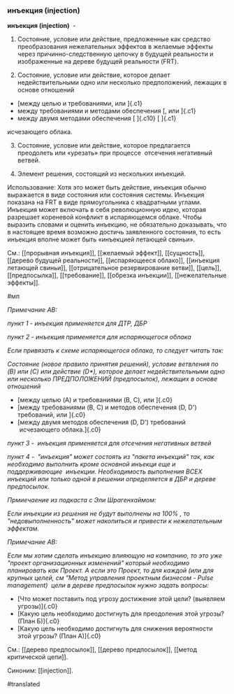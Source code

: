 ### инъекция (injection)

**инъекция (injection)**  -

1. Состояние, условие или действие, предложенные как средство преобразования нежелательных эффектов в желаемые эффекты через причинно-следственную цепочку в будущей реальности и изображенные на дереве будущей реальности (FRT).

2. Состояние, условие или действие, которое делает недействительными одно или несколько предположений, лежащих в основе отношений

-   [между целью и требованиями, или ]{.c1}
-   между требованиями и методами обеспечения [, или ]{.c1}
-   между двумя методами обеспечения [ ]{.c10} [ ]{.c1}

исчезающего облака.

3. Состояние, условие или действие, которое предлагается преодолеть или «урезать» при процессе  отсечения негативный ветвей.

4. Элемент решения, состоящий из нескольких инъекций.

Использование: Хотя это может быть действие, инъекция обычно выражается в виде состояния или состояния системы. Инъекция показана на FRT в виде прямоугольника с квадратными углами. Инъекция может включать в себя революционную идею, которая разрешает кореневой конфликт в испаряющемся облаке. Чтобы выразить словами и оценить инъекцию, не обязательно доказывать, что в настоящее время возможно достичь заявленного состояния, то есть инъекция вполне может быть «инъекцией летающей свиньи».

См.: [[прорывная инъекция]], [[желаемый эффект]], [[сущность]], [[дерево будущей реальности]], [[испаряющееся облако]], [[инъекция летающей свиньи]], [[отрицательное резервирование ветви]], [[цель]], [[предпосылка]], [[требование]], [[обрезка инъекции]], [[нежелательные эффекты]].

#мп

*Примечание АВ:*

*пункт 1 - инъекция применяется для ДТР, ДБР*

*пункт 2 - инъекция применяется для испаряющегося облака*

*Если привязать к схеме испаряющегося облака, то следует читать так:*

*Состояние (новое правило принятия решений), условие ветвления по (B) или (C) или действие (D\*), которое делает недействительными одно или несколько ПРЕДПОЛОЖЕНИЙ (предпосылок), лежащих в основе отношений*

-   [между целью (A) и требованиями (B, C), или ]{.c0}
-   [между требованиями (B, C) и методов обеспечения (D, D') требований, или ]{.c0}
-   [между двумя методов обеспечения (D, D') требований  исчезающего облака.]{.c0}

*пункт 3 -  инъекция применяется для отсечения негативных ветвей*

*пункт 4 -  "инъекция" может состоять из "пакета инъекций" так, как необходимо выполнить кроме основной инъекци еще и поддерживающие  инъекции. Необходимость выполнения ВСЕХ инъекций или только одной в решении определяется в ДБР и дереве предпосылок.*

*Прмиечаение из подкаста с Эли Шрагенхаймом:*

*Если иньекции из решения не будут выполнены на 100% , то "недовыполненность" может накопиться и привести к нежелательным эффектам.*

*Примечание АВ:*

*Если мы хотим сделать инъекцию влияющую на компанию, то это уже "проект организационных изменений" который необходимо планировать как Проект. А если это Проект, то для каждой (или для крупных целей, см "Метод управления проектным бизнесом - Pulse management)  цели в дереве предпосылок нужно задать вопросы:*

-   [Что может поставить под угрозу достижение этой цели? (выявляем угрозы)]{.c0}
-   [Какую цель необходимо достигнуть для преодоления этой угрозы? (План Б)]{.c0}
-   [Какую цель необходимо достигнуть для снижения вероятности этой угрозы? (План А)]{.c0}

См.: [[дерево предпосылок]], [[дерево предпосылок]], [[метод критической цепи]].

Синоним: [[injection]].

#translated
